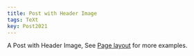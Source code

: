 ```yaml
---
title: Post with Header Image
tags: TeXt
key: Post2021
---
```


A Post with Header Image, See [Page layout](https://tianqi.name/jekyll-TeXt-theme/samples.html#page-layout) for more examples.

<!--more-->
